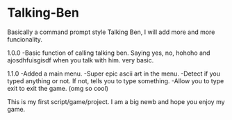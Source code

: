 # Talking-Ben
Basically a command prompt style Talking Ben, I will add more and more funcionality. 

1.0.0
-Basic function of calling talking ben. Saying yes, no, hohoho and ajosdhfuisgisdf when you talk with him. very basic. 

1.1.0
-Added a main menu.
-Super epic ascii art in the menu.
-Detect if you typed anything or not. If not, tells you to type something. 
-Allow you to type exit to exit the game. (omg so cool)

This is my first script/game/project. I am a big newb and hope you enjoy my game. 
